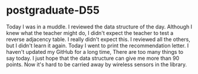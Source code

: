 # postgraduate-D55
Today I was in a muddle. I reviewed the data structure of the day. Although I knew what the teacher might do, I didn't expect the teacher to test a reverse adjacency table. I really didn't expect this. I reviewed all the others, but I didn't learn it again. Today I went to print the recommendation letter. I haven't updated my GitHub for a long time, There are too many things to say today. I just hope that the data structure can give me more than 90 points. Now it's hard to be carried away by wireless sensors in the library.
